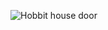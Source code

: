 ![Hobbit house door](https://images.unsplash.com/photo-1523593288094-3ccfb6b2c192?ixid=MXwxMjA3fDB8MHxwaG90by1wYWdlfHx8fGVufDB8fHw%3D&ixlib=rb-1.2.1&auto=format&fit=crop&w=1314&q=80)
